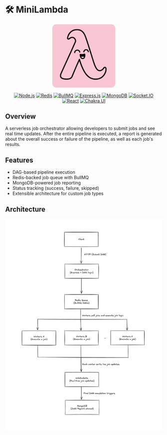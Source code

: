 # 🛠️ MiniLambda

<div align="center">
  <img src="./frontend/public/babylambda.svg" width="40%;" alt="QuickKanban logo"/>
</div>

<div align="center">

[![Node.js](https://img.shields.io/badge/Node.js-339933?logo=node.js&logoColor=white&style=for-the-badge)](https://nodejs.org/)
[![Redis](https://img.shields.io/badge/Redis-DC382D?logo=redis&logoColor=white&style=for-the-badge)](https://redis.io/)
[![BullMQ](https://img.shields.io/badge/BullMQ-FF0000?style=for-the-badge)](https://docs.bullmq.io/)
[![Express.js](https://img.shields.io/badge/Express.js-404D59?logo=express&style=for-the-badge)](https://expressjs.com/)
[![MongoDB](https://img.shields.io/badge/MongoDB-4ea94b?logo=mongodb&logoColor=white&style=for-the-badge)](https://www.mongodb.com/)
[![Socket.IO](https://img.shields.io/badge/Socket.IO-black?logo=socket.io&style=for-the-badge)](https://socket.io/)
[![React](https://img.shields.io/badge/React-20232a?logo=react&logoColor=61dafb&style=for-the-badge)](https://reactjs.org/)
[![Chakra UI](https://img.shields.io/badge/Chakra%20UI-319795?logo=chakraui&logoColor=white&style=for-the-badge)](https://chakra-ui.com/)

</div>

## Overview

A serverless job orchestrator allowing developers to submit jobs and see real time updates. After the entire pipeline is executed, a report is generated about the overall success or failure of the pipeline, as well as each job's results.

## Features

- DAG-based pipeline execution
- Redis-backed job queue with BullMQ
- MongoDB-powered job reporting
- Status tracking (success, failure, skipped)
- Extensible architecture for custom job types

## Architecture

![MiniLambda Architecture](./architecture.png)
